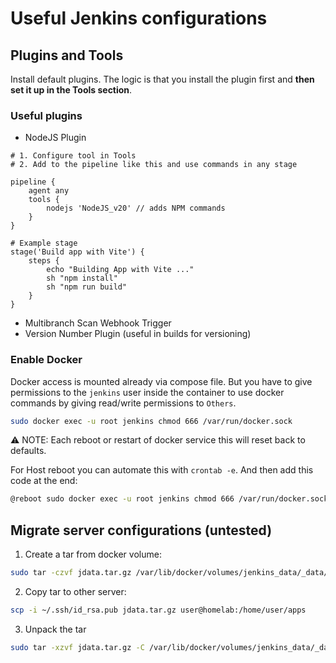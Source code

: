 # Useful Jenkins configurations

## Plugins and Tools

Install default plugins. The logic is that you install the plugin first and **then set it up in the Tools section**.

### Useful plugins

- NodeJS Plugin


```shell
# 1. Configure tool in Tools 
# 2. Add to the pipeline like this and use commands in any stage

pipeline {
    agent any
    tools {
        nodejs 'NodeJS_v20' // adds NPM commands
    }
}

# Example stage
stage('Build app with Vite') {
    steps {
        echo "Building App with Vite ..."
        sh "npm install"    
        sh "npm run build"
    }
}

```

- Multibranch Scan Webhook Trigger
- Version Number Plugin (useful in builds for versioning)

### Enable Docker
Docker access is mounted already via compose file. But you have to give permissions to the `jenkins` user inside the container to use docker commands by giving read/write permissions to `Others`.

```bash
sudo docker exec -u root jenkins chmod 666 /var/run/docker.sock
```

⚠️ NOTE: Each reboot or restart of docker service this will reset back to defaults.

For Host reboot you can automate this with `crontab -e`. And then add this code at the end:
```bash
@reboot sudo docker exec -u root jenkins chmod 666 /var/run/docker.sock
```


## Migrate server configurations (untested)

1. Create a tar from docker volume:

```bash
sudo tar -czvf jdata.tar.gz /var/lib/docker/volumes/jenkins_data/_data/
```

2. Copy tar to other server:

```bash
scp -i ~/.ssh/id_rsa.pub jdata.tar.gz user@homelab:/home/user/apps
```

3. Unpack the tar

```bash
sudo tar -xzvf jdata.tar.gz -C /var/lib/docker/volumes/jenkins_data/_data/
```

